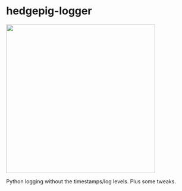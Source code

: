 # hedgepig-logger

<img src="https://svgsilh.com/png-512/1299421.png" width=400 />

Python logging without the timestamps/log levels.  Plus some tweaks.
